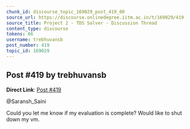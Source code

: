 ```yaml
---
chunk_id: discourse_topic_169029_post_419_00
source_url: https://discourse.onlinedegree.iitm.ac.in/t/169029/419
source_title: Project 2 - TDS Solver - Discussion Thread
content_type: discourse
tokens: 66
username: trebhuvansb
post_number: 419
topic_id: 169029
---
```


## Post #419 by trebhuvansb

**Direct Link**: [Post #419](https://discourse.onlinedegree.iitm.ac.in/t/169029/419)

@Saransh_Saini

Could you let me know if my evaluation is complete? Would like to shut down my vm.
